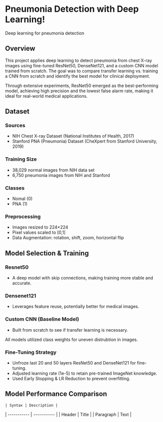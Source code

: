 # Pneumonia Detection with Deep Learning!
Deep learning for pneumonia detection 

## Overview
This project applies deep learning to detect pneumonia from chest X-ray images using fine-tuned ResNet50, DenseNet121, and a custom CNN model trained from scratch. The goal was to compare transfer learning vs. training a CNN from scratch and identify the best model for clinical deployment.

Through extensive experiments, ResNet50 emerged as the best-performing model, achieving high precision and the lowest false alarm rate, making it ideal for real-world medical applications.

## Dataset
### Sources
- NIH Chest X-ray Dataset (National Institutes of Health, 2017)
- Stanford PNA (Pneumonia) Dataset (CheXpert from Stanford University, 2019)
### Training Size
- 38,029 normal images from NIH data set
- 6,750 pneumonia images from NIH and Stanford
### Classes
- Nomal (0)
-  PNA (1)
### Preprocessing
- Images resized to 224×224
- Pixel values scaled to [0,1]
- Data Augmentation: rotation, shift, zoom, horizontal flip

## Model Selection & Training
### Resnet50
- A deep model with skip connections, making training more stable and accurate.
### Densenet121
- Leverages feature reuse, potentially better for medical images.
### Custom CNN (Baseline Model)
- Built from scratch to see if transfer learning is necessary.

All models utilized class weights for uneven distrubtion in images.
### Fine-Tuning Strategy
- Unfroze last 20 and 50 layers ResNet50 and DenseNet121 for fine-tuning.
- Adjusted learning rate (1e-5) to retain pre-trained ImageNet knowledge.
- Used Early Stopping & LR Reduction to prevent overfitting.

## Model Performance Comparison
	| Syntax | Description |
| ----------- | ----------- |
| Header | Title |
| Paragraph | Text |

  









